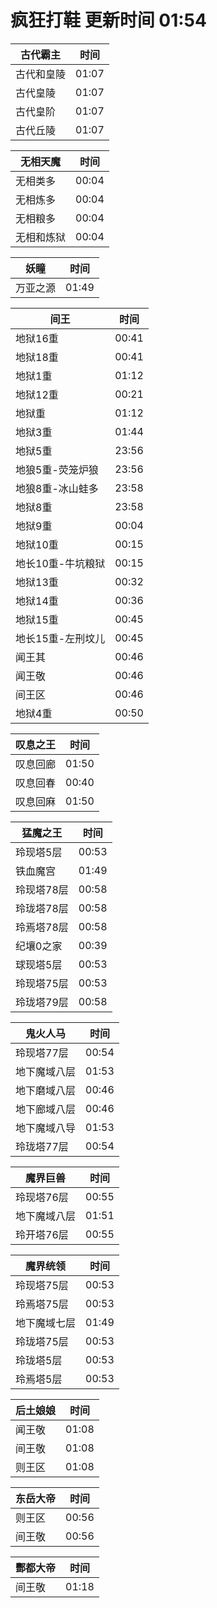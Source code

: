 # 疯狂打鞋 更新时间 01:54

| 古代霸主   | 时间    |
|--------|-------|
| 古代和皇陵 | 01:07 |
| 古代皇陵 | 01:07 |
| 古代皇阶 | 01:07 |
| 古代丘陵 | 01:07 |

| 无相天魔   | 时间    |
|--------|-------|
| 无相类多 | 00:04 |
| 无相炼多 | 00:04 |
| 无相粮多 | 00:04 |
| 无相和炼狱 | 00:04 |

| 妖瞳   | 时间    |
|--------|-------|
| 万亚之源 | 01:49 |

| 间王   | 时间    |
|--------|-------|
| 地狱16重 | 00:41 |
| 地狱18重 | 00:41 |
| 地狱1重 | 01:12 |
| 地狱12重 | 00:21 |
| 地狱重 | 01:12 |
| 地狱3重 | 01:44 |
| 地狱5重 | 23:56 |
| 地狼5重-荧笼炉狼 | 23:56 |
| 地狼8重-冰山蛙多 | 23:58 |
| 地狱8重 | 23:58 |
| 地狱9重 | 00:04 |
| 地狱10重 | 00:15 |
| 地长10重-牛坑粮狱 | 00:15 |
| 地狱13重 | 00:32 |
| 地狱14重 | 00:36 |
| 地狱15重 | 00:45 |
| 地长15重-左刑坟儿 | 00:45 |
| 闻王其 | 00:46 |
| 闻王敬 | 00:46 |
| 间王区 | 00:46 |
| 地狱4重 | 00:50 |

| 叹息之王   | 时间    |
|--------|-------|
| 叹息回廊 | 01:50 |
| 叹息回春 | 00:40 |
| 叹息回麻 | 01:50 |

| 猛魔之王   | 时间    |
|--------|-------|
| 玲现塔5层 | 00:53 |
| 铁血魔宫 | 01:49 |
| 玲现塔78层 | 00:58 |
| 玲珑塔78层 | 00:58 |
| 玲焉塔78层 | 00:58 |
| 纪壤0之家 | 00:39 |
| 球现塔5层 | 00:53 |
| 玲现塔75层 | 00:53 |
| 玲珑塔79层 | 00:58 |

| 鬼火人马   | 时间    |
|--------|-------|
| 玲现塔77层 | 00:54 |
| 地下魔域八层 | 01:53 |
| 地下磨域八层 | 00:46 |
| 地下廊域八层 | 00:46 |
| 地下魔域八导 | 01:53 |
| 玲珑塔77层 | 00:54 |

| 魔界巨兽   | 时间    |
|--------|-------|
| 玲现塔76层 | 00:55 |
| 地下魔域八层 | 01:51 |
| 玲开塔76层 | 00:55 |

| 魔界统领   | 时间    |
|--------|-------|
| 玲现塔75层 | 00:53 |
| 玲焉塔75层 | 00:53 |
| 地下魔域七层 | 01:49 |
| 玲珑塔75层 | 00:53 |
| 玲珑塔5层 | 00:53 |
| 玲焉塔5层 | 00:53 |

| 后土娘娘   | 时间    |
|--------|-------|
| 闻王敬 | 01:08 |
| 间王敬 | 01:08 |
| 则王区 | 01:08 |

| 东岳大帝   | 时间    |
|--------|-------|
| 则王区 | 00:56 |
| 间王敬 | 00:56 |

| 酆都大帝   | 时间    |
|--------|-------|
| 间王敬 | 01:18 |
